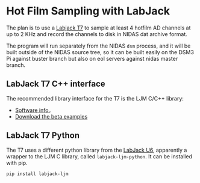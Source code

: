 # Hot Film Sampling with LabJack

The plan is to use a [Labjack
T7](https://labjack.com/pages/support?doc=%2Fdatasheets%2Ft-series-datasheet%2F)
to sample at least 4 hotfilm AD channels at up to 2 KHz and record the
channels to disk in NIDAS dat archive format.

The program will run separately from the NIDAS `dsm` process, and it will be
built outside of the NIDAS source tree, so it can be built easily on the DSM3
Pi against buster branch but also on eol servers against nidas master branch.

## LabJack T7 C++ interface

The recommended library interface for the T7 is the LJM C/C++ library:

- [Software info.](https://labjack.com/pages/support?doc=%2Fsoftware-driver%2Fexample-codewrappers%2Fcc-for-ljm-windows-mac-linux%2F).
- [Download the beta examples](https://cdn.docsie.io/file/workspace_u4AEu22YJT50zKF8J/doc_VDWGWsJAhd453cYSI/boo_KXghxr3Yqvg6QlfuD/file_OaxHN7aj5f8twxWoh/c_c_ljm_2021-08-20_0.zip)


## LabJack T7 Python

The T7 uses a different python library from the [LabJack U6](LabJackU6.md),
apparently a wrapper to the LJM C library, called `labjack-ljm-python`.  It
can be installed with pip.

```
pip install labjack-ljm
```
